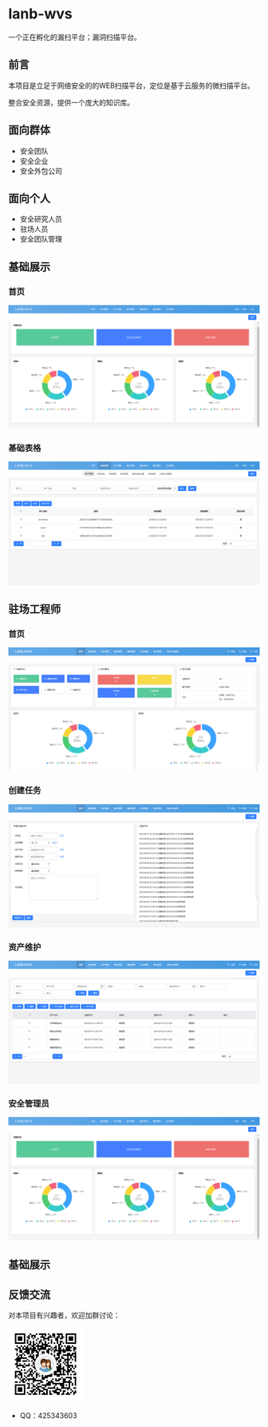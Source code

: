 # lanb-wvs

一个正在孵化的漏扫平台；漏洞扫描平台。

## 前言
本项目是立足于网络安全的的WEB扫描平台，定位是基于云服务的微扫描平台。

整合安全资源，提供一个庞大的知识库。

## 面向群体
- 安全团队
- 安全企业
- 安全外包公司

## 面向个人
- 安全研究人员
- 驻场人员
- 安全团队管理

## 基础展示

### 首页
![首页](./IMG/dashboard.png)

### 基础表格
![基础表格](./IMG/table.png)

## 驻场工程师

### 首页
![驻场工程师首页](./IMG/zcgcs/dashboard.png)

### 创建任务
![创建任务](./IMG/zcgcs/new_task.png)

### 资产维护
![资产维护](./IMG/zcgcs/asset.png)

### 安全管理员

![首页](./IMG/dashboard.png)

## 基础展示

## 反馈交流
对本项目有兴趣者，欢迎加群讨论：

![QQ群：82667033 ](./IMG/qrcode.png)
* QQ：425343603